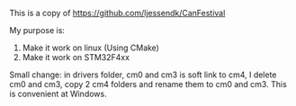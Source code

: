 This is a copy of https://github.com/ljessendk/CanFestival 


My purpose is:
 1. Make it work on linux (Using CMake)
 2. Make it work on STM32F4xx

Small change: in drivers folder, cm0 and cm3 is soft link to cm4, I delete cm0 and cm3, copy 2 cm4 folders and rename them to cm0 and cm3. This is convenient at Windows.




